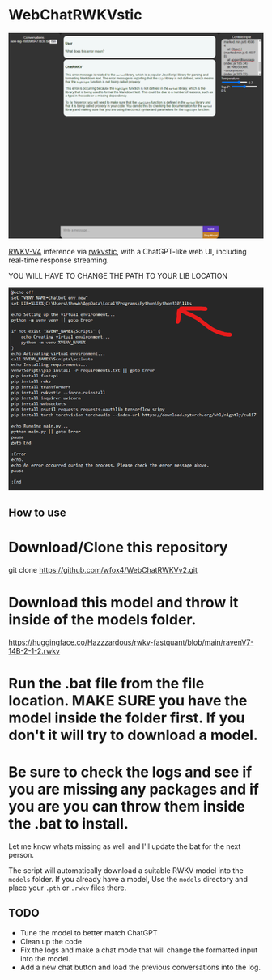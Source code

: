# WebChatRWKVstic

![screenshot](https://github.com/wfox4/WebChatRWKVv2/blob/main/.github/images/screenshot4.png)

[RWKV-V4](https://github.com/BlinkDL/RWKV-LM) inference via
[rwkvstic](https://github.com/harrisonvanderbyl/rwkvstic), with a ChatGPT-like
web UI, including real-time response streaming.

YOU WILL HAVE TO CHANGE THE PATH TO YOUR LIB LOCATION

![screenshot](https://github.com/wfox4/WebChatRWKVv2/blob/main/.github/images/Screenshot3.png)

## How to use


# Download/Clone this repository
git clone https://github.com/wfox4/WebChatRWKVv2.git

# Download this model and throw it inside of the models folder. 
https://huggingface.co/Hazzzardous/rwkv-fastquant/blob/main/ravenV7-14B-2-1-2.rwkv

# Run the .bat file from the file location. MAKE SURE you have the model inside the folder first. If you don't it will try to download a model.

# Be sure to check the logs and see if you are missing any packages and if you are you can throw them inside the .bat to install.
Let me know whats missing as well and I'll update the bat for the next person.



The script will automatically download a suitable RWKV model into the `models`
folder. If you already have a model, Use the `models` directory and
place your `.pth` or `.rwkv` files there.



## TODO

- Tune the model to better match ChatGPT
- Clean up the code
- Fix the logs and make a chat mode that will change the formatted input into the model.
- Add a new chat button and load the previous conversations into the log.
